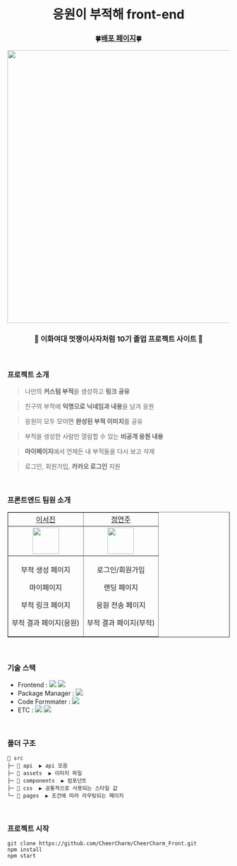 <div align="center">

# 응원이 부적해 front-end

### 🍀[배포 페이지](https://cheer-charm.vercel.app/)🍀

<img src="https://user-images.githubusercontent.com/102040717/215572940-661054d0-96cf-410d-9159-a803328bb25f.gif" width="600" height="618" />
<br>

### 🦁 이화여대 멋쟁이사자처럼 10기 졸업 프로젝트 사이트 💚

</div>
<br />
<div align="left">

### 프로젝트 소개
> 나만의 **커스텀 부적**을 생성하고 **링크 공유**    

> 친구의 부적에 **익명으로 닉네임과 내용**을 남겨 응원    

> 응원이 모두 모이면 **완성된 부적 이미지**를 공유    

> 부적을 생성한 사람만 열람할 수 있는 **비공개 응원 내용**    

> **마이페이지**에서 언제든 내 부적들을 다시 보고 삭제    

> 로그인, 회원가입, **카카오 로그인** 지원    



<br>

### 프론트엔드 팀원 소개

<table border="no" cellspacing="0" cellpadding="0" width="100%">
    <tr width="100%">
        <td  align="center"><a href="https://github.com/529539">이서진</a></td>
        <td  align="center"><a href="https://github.com/yyeonzu">정연주</a></td>
    </tr>
    <tr width="100%">
    <td  align="center"><img src = "https://ifh.cc/g/3pJqOT.jpg" width="60px"/></td>
    <td  align="center"><img src = "https://ifh.cc/g/cSVQ1D.jpg" width="60px"/></td>
    </tr>
    <tr width="100%">
      <td  align="center"><p>부적 생성 페이지</p><p>마이페이지</p><p>부적 링크 페이지</p><p>부적 결과 페이지(응원)</p></td>
      <td  align="center"><p>로그인/회원가입</p><p>랜딩 페이지</p><p>응원 전송 페이지</p><p>부적 결과 페이지(부적)</p></td>
   </tr>
</table>



<br>

### 기술 스택
- Frontend : <img src="https://img.shields.io/badge/React-61DAFB?style=flat-square&logo=React&logoColor=white"> <img src="https://img.shields.io/badge/styled_components-DB7093?style=flat-square&logo=styled-components&logoColor=white">
- Package Manager : <img src="https://img.shields.io/badge/npm-CB3837?style=flat-square&logo=npm&logoColor=white">
- Code Formmater : <img src="https://img.shields.io/badge/Prettier-F7B93E?style=flat-square&logo=React&logoColor=white">
- ETC : <img src="https://img.shields.io/badge/GitHub-181717?style=flat-square&logo=GitHub&logoColor=white"/> <img src="https://img.shields.io/badge/Figma-F24E1E?style=flat-square&logo=Figma&logoColor=white"/> 



<br>

### 폴더 구조
```
📂 src
├─ 📂 api  ▶️ api 모음
├─ 📂 assets  ▶️ 이미지 파일
├─ 📂 components  ▶️ 컴포넌트
├─ 📂 css  ▶️ 공통적으로 사용되는 스타일 값
└─ 📂 pages  ▶️ 조건에 따라 라우팅되는 페이지
```


<br>

### 프로젝트 시작
```
git clone https://github.com/CheerCharm/CheerCharm_Front.git
npm install
npm start
```

</div>
